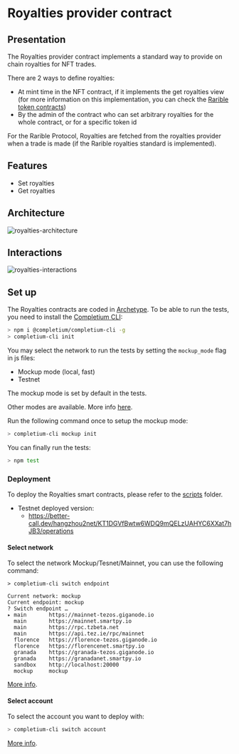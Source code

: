 # Royalties provider contract

## Presentation
The Royalties provider contract implements a standard way to provide on chain royalties for NFT trades.

There are 2 ways to define royalties:
* At mint time in the NFT contract, if it implements the get royalties view (for more information on this implementation, you can check the [Rarible token contracts](../tokens/contracts/))
* By the admin of the contract who can set arbitrary royalties for the whole contract, or for a specific token id

For the Rarible Protocol, Royalties are fetched from the royalties provider when a trade is made (if the Rarible royalties standard is implemented).

## Features
* Set royalties
* Get royalties

## Architecture
![royalties-architecture](http://plantuml.com/plantuml/png/TP112eCm44NtEKKke0VeehZghgKKzs7GqGQYAJDJIn7ltY22EcsppF_l9Vo21KYUNJ1L06PR4lJS8BapzD0YsT7OTCOEvHxhoNRpjPEbnllqGR52vaqycKLyYsy8uf7TbUBWwrNTU0o9fQMWb2sA-nFnDbfVkfnAfSxptEpGSV3uqkuaC3z-cMN7MNbGTRtKNFpcDLPWNwUvFm00)

## Interactions
![royalties-interactions](http://plantuml.com/plantuml/png/RP2nheCm34LtVyKL4mpl1nYUcDgf7LfsPD608a50ZXdwzmqHf8hKZNjzZh7IU6NHRPw8Urq4D-lK2DXZZbz4j0R0zdPbfoXQOUU7GCpiU3HIxAWUPNUKkNA_j95oW-Q3n_BcIQtnSInd8XfbsLOyZI8X1E0u2N__23jHnrmchoBZNgTy3R9aSdvaNFCbQen6knHBDsWLhLJjU6Znasp2dyCRVW00)

## Set up
The Royalties contracts are coded in [Archetype](https://docs.archetype-lang.org/).
To be able to run the tests, you need to install the [Completium CLI](https://completium.com/docs/cli):
```bash
> npm i @completium/completium-cli -g
> completium-cli init
```

You may select the network to run the tests by setting the `mockup_mode` flag in js files:
* Mockup mode (local, fast)
* Testnet

The mockup mode is set by default in the tests.

Other modes are available. More info [here](https://completium.com/docs/cli/network#switch-endpoint).

Run the following command once to setup the mockup mode:
```bash
> completium-cli mockup init
```

You can finally run the tests:
```bash
> npm test
```
### Deployment
To deploy the Royalties smart contracts, please refer to the [scripts](../scripts/README.md) folder.
* Testnet deployed version:
  * https://better-call.dev/hangzhou2net/KT1DGVfBwtw6WDQ9mQELzUAHYC6XXat7hJB3/operations

#### Select network

To select the network Mockup/Tesnet/Mainnet, you can use the following command:

```
> completium-cli switch endpoint

Current network: mockup
Current endpoint: mockup
? Switch endpoint …
▸ main       https://mainnet-tezos.giganode.io
  main       https://mainnet.smartpy.io
  main       https://rpc.tzbeta.net
  main       https://api.tez.ie/rpc/mainnet
  florence   https://florence-tezos.giganode.io
  florence   https://florencenet.smartpy.io
  granada    https://granada-tezos.giganode.io
  granada    https://granadanet.smartpy.io
  sandbox    http://localhost:20000
  mockup     mockup
```

[More info](https://completium.com/docs/cli/network).

#### Select account

To select the account you want to deploy with:
```bash
> completium-cli switch account
```

[More info](https://completium.com/docs/cli/account).
